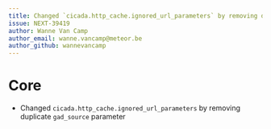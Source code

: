```yaml
---
title: Changed `cicada.http_cache.ignored_url_parameters` by removing duplicate `gad_source` parameter
issue: NEXT-39419
author: Wanne Van Camp
author_email: wanne.vancamp@meteor.be
author_github: wannevancamp
---
```

# Core
* Changed `cicada.http_cache.ignored_url_parameters` by removing duplicate `gad_source` parameter
